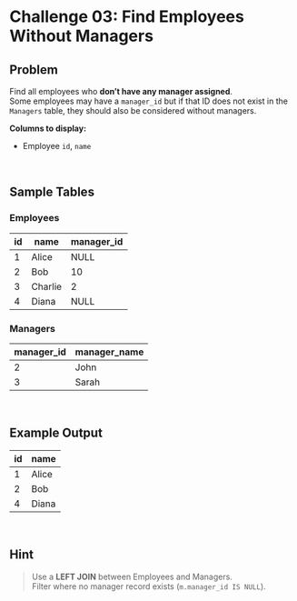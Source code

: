 # Challenge 03: Find Employees Without Managers  

## Problem  
Find all employees who **don’t have any manager assigned**.  
Some employees may have a `manager_id` but if that ID does not exist in the `Managers` table, they should also be considered without managers.  

**Columns to display:**  
- Employee `id`, `name`  

</br>

## Sample Tables  

### Employees  
| id  | name     | manager_id |  
|-----|----------|------------|  
| 1   | Alice    | NULL       |  
| 2   | Bob      | 10         |  
| 3   | Charlie  | 2          |  
| 4   | Diana    | NULL       |  

### Managers  
| manager_id | manager_name |  
|------------|--------------|  
| 2          | John         |  
| 3          | Sarah        |  

</br>

## Example Output  
| id  | name   |  
|-----|--------|  
| 1   | Alice  |  
| 2   | Bob    |  
| 4   | Diana  |  

</br>

## Hint  
> Use a **LEFT JOIN** between Employees and Managers.  
> Filter where no manager record exists (`m.manager_id IS NULL`).
